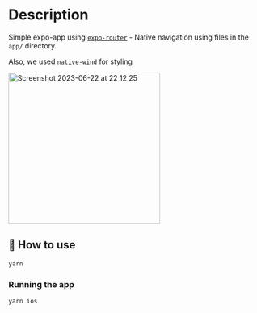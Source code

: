 # Description

Simple expo-app using [`expo-router`](https://expo.github.io/router) - Native navigation using files in the `app/` directory.

Also, we used [`native-wind`](https://www.nativewind.dev/) for styling 

<img width="300" alt="Screenshot 2023-06-22 at 22 12 25" src="https://github.com/douglas-henrique/expo-router-ts-nativewind/assets/9868584/4dcdb60a-2b12-45b2-9fa0-01985c245f43">


## 🚀 How to use

```sh
yarn
```

### Running the app

```sh
yarn ios
```
